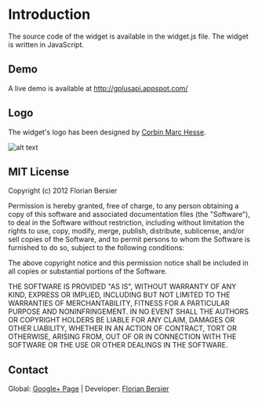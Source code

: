 # Introduction

The source code of the widget is available in the widget.js file. The widget is written in JavaScript.

## Demo

A live demo is available at http://gplusapi.appspot.com/

## Logo

The widget's logo has been designed by [Corbin Marc Hesse](http://whatsacorbin.com/).

![alt text](http://gplusapi.appspot.com/logo.png "Download it")


## MIT License

Copyright (c) 2012 Florian Bersier

Permission is hereby granted, free of charge, to any person obtaining a copy of this software and associated documentation 
files (the "Software"), to deal in the Software without restriction, including without limitation the rights to use, 
copy, modify, merge, publish, distribute, sublicense, and/or sell copies of the Software, and to permit persons to whom 
the Software is furnished to do so, subject to the following conditions:

The above copyright notice and this permission notice shall be included in all copies or substantial portions of the Software.

THE SOFTWARE IS PROVIDED "AS IS", WITHOUT WARRANTY OF ANY KIND, EXPRESS OR IMPLIED, INCLUDING BUT NOT LIMITED TO THE WARRANTIES 
OF MERCHANTABILITY, FITNESS FOR A PARTICULAR PURPOSE AND NONINFRINGEMENT. IN NO EVENT SHALL THE AUTHORS OR COPYRIGHT HOLDERS BE LIABLE FOR ANY 
CLAIM, DAMAGES OR OTHER LIABILITY, WHETHER IN AN ACTION OF CONTRACT, TORT OR OTHERWISE, ARISING FROM, OUT OF OR IN CONNECTION WITH 
THE SOFTWARE OR THE USE OR OTHER DEALINGS IN THE SOFTWARE.

## Contact

Global: [Google+ Page](https://plus.google.com/111072607476419622963/posts) | Developer: [Florian Bersier](http://www.florianbersier.com)